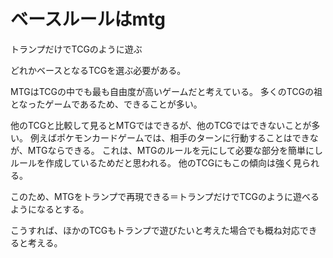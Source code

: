 # ベースルールはmtg

トランプだけでTCGのように遊ぶ

どれかベースとなるTCGを選ぶ必要がある。

MTGはTCGの中でも最も自由度が高いゲームだと考えている。
多くのTCGの祖となったゲームであるため、できることが多い。


他のTCGと比較して見るとMTGではできるが、他のTCGではできないことが多い。
例えばポケモンカードゲームでは、相手のターンに行動することはできなが、MTGならできる。
これは、MTGのルールを元にして必要な部分を簡単にしルールを作成しているためだと思われる。
他のTCGにもこの傾向は強く見られる。

このため、MTGをトランプで再現できる＝トランプだけでTCGのように遊べるようになるとする。

こうすれば、ほかのTCGもトランプで遊びたいと考えた場合でも概ね対応できると考える。

